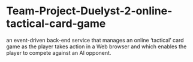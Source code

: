 # Team-Project-Duelyst-2-online-tactical-card-game
an event-driven back-end service that manages an online ‘tactical’ card game as the player takes action in a Web browser and which enables the player to compete against an AI opponent. 
